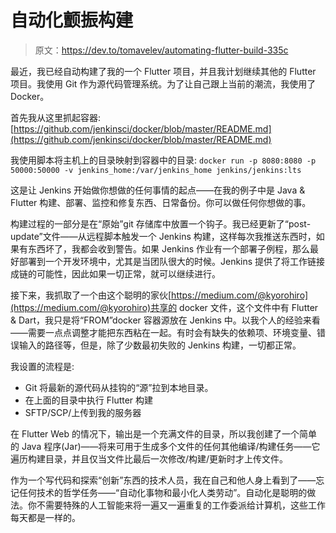 # 自动化颤振构建

> 原文：<https://dev.to/tomavelev/automating-flutter-build-335c>

最近，我已经自动构建了我的一个 Flutter 项目，并且我计划继续其他的 Flutter 项目。我使用 Git 作为源代码管理系统。为了让自己跟上当前的潮流，我使用了 Docker。

首先我从这里抓起容器:[https://github.com/jenkinsci/docker/blob/master/README.md](https://github.com/jenkinsci/docker/blob/master/README.md)

我使用脚本将主机上的目录映射到容器中的目录:
`docker run -p 8080:8080 -p 50000:50000 -v jenkins_home:/var/jenkins_home jenkins/jenkins:lts`

这是让 Jenkins 开始做你想做的任何事情的起点——在我的例子中是 Java & Flutter 构建、部署、监控和修复东西、日常备份。你可以做任何你想做的事。

构建过程的一部分是在“原始”git 存储库中放置一个钩子。我已经更新了“post-update”文件——从远程脚本触发一个 Jenkins 构建，这样每次我推送东西时，如果有东西坏了，我都会收到警告。如果 Jenkins 作业有一个部署子例程，那么最好部署到一个开发环境中，尤其是当团队很大的时候。Jenkins 提供了将工作链接成链的可能性，因此如果一切正常，就可以继续进行。

接下来，我抓取了一个由这个聪明的家伙[https://medium.com/@kyorohiro](https://medium.com/@kyorohiro)共享的 docker 文件，这个文件中有 Flutter & Dart，我只是将“FROM”docker 容器源放在 Jenkins 中。以我个人的经验来看——需要一点点调整才能把东西粘在一起。有时会有缺失的依赖项、环境变量、错误输入的路径等，但是，除了少数最初失败的 Jenkins 构建，一切都正常。

我设置的流程是:

*   Git 将最新的源代码从挂钩的“源”拉到本地目录。
*   在上面的目录中执行 Flutter 构建
*   SFTP/SCP/上传到我的服务器

在 Flutter Web 的情况下，输出是一个充满文件的目录，所以我创建了一个简单的 Java 程序(Jar)——将来可用于生成多个文件的任何其他编译/构建任务——它遍历构建目录，并且仅当文件比最后一次修改/构建/更新时才上传文件。

作为一个写代码和探索“创新”东西的技术人员，我在自己和他人身上看到了——忘记任何技术的哲学任务——“自动化事物和最小化人类劳动”。自动化是聪明的做法。你不需要特殊的人工智能来将一遍又一遍重复的工作委派给计算机，这些工作每天都是一样的。